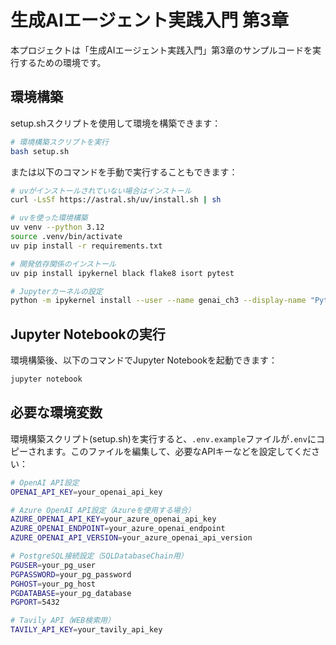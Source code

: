 # 生成AIエージェント実践入門 第3章

本プロジェクトは「生成AIエージェント実践入門」第3章のサンプルコードを実行するための環境です。

## 環境構築

setup.shスクリプトを使用して環境を構築できます：

```bash
# 環境構築スクリプトを実行
bash setup.sh
```

または以下のコマンドを手動で実行することもできます：

```bash
# uvがインストールされていない場合はインストール
curl -LsSf https://astral.sh/uv/install.sh | sh

# uvを使った環境構築
uv venv --python 3.12
source .venv/bin/activate
uv pip install -r requirements.txt

# 開発依存関係のインストール
uv pip install ipykernel black flake8 isort pytest

# Jupyterカーネルの設定
python -m ipykernel install --user --name genai_ch3 --display-name "Python 3.12 (Chapter 3)"
```

## Jupyter Notebookの実行

環境構築後、以下のコマンドでJupyter Notebookを起動できます：

```bash
jupyter notebook
```

## 必要な環境変数

環境構築スクリプト(setup.sh)を実行すると、`.env.example`ファイルが`.env`にコピーされます。このファイルを編集して、必要なAPIキーなどを設定してください：

```bash
# OpenAI API設定
OPENAI_API_KEY=your_openai_api_key

# Azure OpenAI API設定（Azureを使用する場合）
AZURE_OPENAI_API_KEY=your_azure_openai_api_key
AZURE_OPENAI_ENDPOINT=your_azure_openai_endpoint
AZURE_OPENAI_API_VERSION=your_azure_openai_api_version

# PostgreSQL接続設定（SQLDatabaseChain用）
PGUSER=your_pg_user
PGPASSWORD=your_pg_password
PGHOST=your_pg_host
PGDATABASE=your_pg_database
PGPORT=5432

# Tavily API（WEB検索用）
TAVILY_API_KEY=your_tavily_api_key
```
